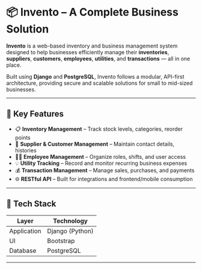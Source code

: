 # 📦 Invento – A Complete Business Solution

**Invento** is a web-based inventory and business management system designed to help businesses efficiently manage their **inventories**, **suppliers**, **customers**, **employees**, **utilities**, and **transactions** — all in one place.

Built using **Django** and **PostgreSQL**, Invento follows a modular, API-first architecture, providing secure and scalable solutions for small to mid-sized businesses.

---

## 🚀 Key Features

- 📋 **Inventory Management** – Track stock levels, categories, reorder points
- 🤝 **Supplier & Customer Management** – Maintain contact details, histories
- 👨‍💼 **Employee Management** – Organize roles, shifts, and user access
- 💡 **Utility Tracking** – Record and monitor recurring business expenses
- 💰 **Transaction Management** – Manage sales, purchases, and payments
- 🌐 **RESTful API** – Built for integrations and frontend/mobile consumption

---

## 🧱 Tech Stack

| Layer      | Technology         |
|------------|--------------------|
| Application    | Django (Python)    |
| UI    | Bootstrap    |
| Database   | PostgreSQL         |

---
